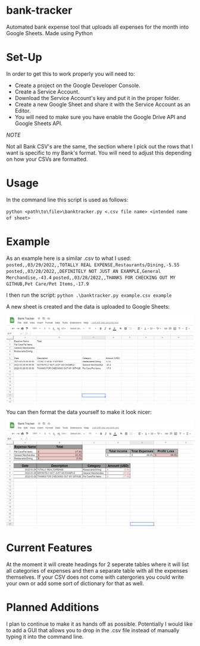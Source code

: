 # bank-tracker
Automated bank expense tool that uploads all expenses for the month into Google Sheets. Made using Python

# Set-Up
In order to get this to work properly you will need to:
+ Create a project on the Google Developer Console.
+ Create a Service Account.
+ Download the Service Account's key and put it in the proper folder.
+ Create a new Google Sheet and share it with the Service Account as an Editor.
+ You will need to make sure you have enable the Google Drive API and Google Sheets API.

*NOTE*

Not all Bank CSV's are the same, the section where I pick out the rows that I want is specific to my Bank's format. You will need to adjust this depending on how your CSVs are formatted.

# Usage
In the command line this script is used as follows:

`python <path\to\file>\banktracker.py <.csv file name> <intended name of sheet>`

# Example
As an example here is a similar .csv to what I used:
`posted,,03/29/2022,,TOTALLY REAL EXPENSE,Restaurants/Dining,-5.55`
`posted,,03/28/2022,,DEFINITELY NOT JUST AN EXAMPLE,General Merchandise,-43.4`
`posted,,03/28/2022,,THANKS FOR CHECKING OUT MY GITHUB,Pet Care/Pet Items,-17.9`

I then run the script:
`python .\banktracker.py example.csv example`

A new sheet is created and the data is uploaded to Google Sheets:

![alt text](https://github.com/Dbevan770/bank-tracker/blob/main/example_unformatted.png "Example of Data Unformatted.")

You can then format the data yourself to make it look nicer:

![alt text](https://github.com/Dbevan770/bank-tracker/blob/main/example_formatted.png "Example of Data Formatted.")


# Current Features
At the moment it will create headings for 2 seperate tables where it will list all categories of expenses and then a separate table with all the expenses themselves.
If your CSV does not come with catergories you could write your own or add some sort of dictionary for that as well.

# Planned Additions
I plan to continue to make it as hands off as possible. Potentially I would like to add a GUI that allows you to drop in the .csv file instead of manually
typing it into the command line.
